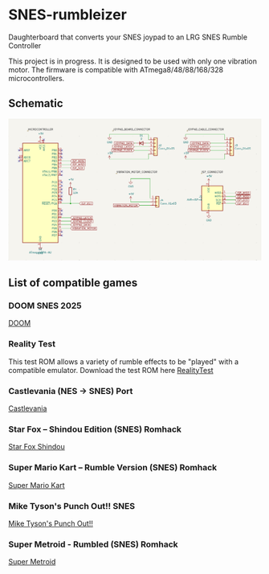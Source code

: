 # SNES-rumbleizer
Daughterboard that converts your SNES joypad to an LRG SNES Rumble Controller

This project is in progress. It is designed to be used with only one vibration motor. The firmware is compatible with ATmega8/48/88/168/328 microcontrollers.

## Schematic
![schematic](https://github.com/Kyuchumimo/SNES-rumbleizer/blob/main/schematics.png)

## List of compatible games

### DOOM SNES 2025
[DOOM](https://limitedrungames.com/collections/doom)
### Reality Test
This test ROM allows a variety of rumble effects to be "played" with a compatible emulator.
Download the test ROM here [RealityTest](https://github.com/LimitedRunGames-Tech/snes-rumble/raw/refs/heads/main/binaries/RT.SFC)
### Castlevania (NES -> SNES) Port
[Castlevania](https://archive.org/details/castlevania-snes/)
### Star Fox – Shindou Edition (SNES) Romhack
[Star Fox Shindou](https://romhackplaza.org/romhacks/star-fox-shindou-edition-snes/)
### Super Mario Kart – Rumble Version (SNES) Romhack
[Super Mario Kart](https://romhackplaza.org/romhacks/super-mario-kart-rumble-version-snes/)
### Mike Tyson's Punch Out!! SNES
[Mike Tyson's Punch Out!!](https://archive.org/details/mike-tysons-punch-out-snes_202508/)
### Super Metroid - Rumbled (SNES) Romhack
[Super Metroid](https://romhackplaza.org/romhacks/super-metroid-rumbled-snes/)
